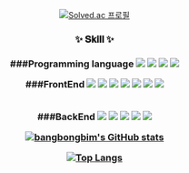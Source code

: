 <div align='center'>
  
    
 [![Solved.ac
프로필](http://mazassumnida.wtf/api/v2/generate_badge?boj=dkdpdl1231)](https://solved.ac/dkdpdl1231)

  
  <h3>✨ 𝐒𝐤𝐢𝐥𝐥 ✨<h3>
###Programming language
<img src="https://img.shields.io/badge/Java-007396?style=flat-square&logo=Java&logoColor=white"/></a>
<img src="https://img.shields.io/badge/C++-00599C?style=flat-square&logo=C%2B%2B&logoColor=white"/></a>
<img src="https://img.shields.io/badge/JavaScript-F7DF1E?style=flat-square&logo=JavaScript&logoColor=white"/></a>
<img src="https://img.shields.io/badge/TypeScript-3178C6?style=flat-square&logo=TypeScript&logoColor=white"/></a>

<br/>

###FrontEnd
<img src="https://img.shields.io/badge/Vue.js-4FC08D?style=flat-square&logo=Vue.js&logoColor=white"/></a>
<img src="https://img.shields.io/badge/Vuetify-1867C0?style=flat-square&logo=Vuetify&logoColor=white"/></a>
<img src="https://img.shields.io/badge/React.js-61DAFB?style=flat-square&logo=React&logoColor=white"/></a>
<img src="https://img.shields.io/badge/Yarn-2C8EBB?style=flat-square&logo=Yarn&logoColor=white"/></a>
<img src="https://img.shields.io/badge/HTML-E34F26?style=flat-square&logo=HTML5&logoColor=white"/></a>
<img src="https://img.shields.io/badge/CSS3-1572B6?style=flat-square&logo=CSS3&logoColor=white"/></a>
<img src="https://img.shields.io/badge/SCSS-CC6699?style=flat-square&logo=SASS&logoColor=white"/></a>

<br/>
###BackEnd
<img src="https://img.shields.io/badge/Node.js-339933?style=flat-square&logo=Node.js&logoColor=white"/></a>
<img src="https://img.shields.io/badge/Express-000000?style=flat-square&logo=Exoress&logoColor=white"/></a>
<img src="https://img.shields.io/badge/MySQL-4479A1?style=flat-square&logo=MySQL&logoColor=white"/></a>
<img src="https://img.shields.io/badge/Firebase-FFCA28?style=flat-square&logo=Firebase&logoColor=white"/></a>
<img src="https://img.shields.io/badge/Spring Boot-6DB33F?style=flat-square&logo=Spring Boot&logoColor=white"/></a>

<br/>
<!-- 

<br/>
<br/>
<h3>✨ 𝐆𝐢𝐭𝐡𝐮𝐛 𝐒𝐭𝐚𝐭𝐮𝐬 ✨</h3> -->


[![bangbongbim's GitHub stats](https://github-readme-stats.vercel.app/api?username=bangbongbim&show_icons=true&bg_color=30,6d0fe8,fccbc9&title_color=fff&text_color=fff&theme=yeblu)](https://github.com/bangbongbim/github-readme-stats) 
<br/>

 [![Top Langs](https://github-readme-stats.vercel.app/api/top-langs/?username=bangbongbim&layout=compact&theme=vue&title_color=6d0fe8)](https://github.com/bangbongbim/github-readme-stats) 

  

</div>

